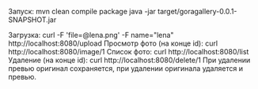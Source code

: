 Запуск:
    mvn clean compile package
    java -jar target/goragallery-0.0.1-SNAPSHOT.jar

Загрузка:
    curl -F 'file=@lena.png' -F name="lena" http://localhost:8080/upload
Просмотр фото (на конце id):
    curl http://localhost:8080/image/1
Список фото:
    curl  http://localhost:8080/list
Удаление (на конце id):
    curl http://localhost:8080/delete/1
При удалении превью оригинал сохраняется, при удалении оригинала удаляется и превью.